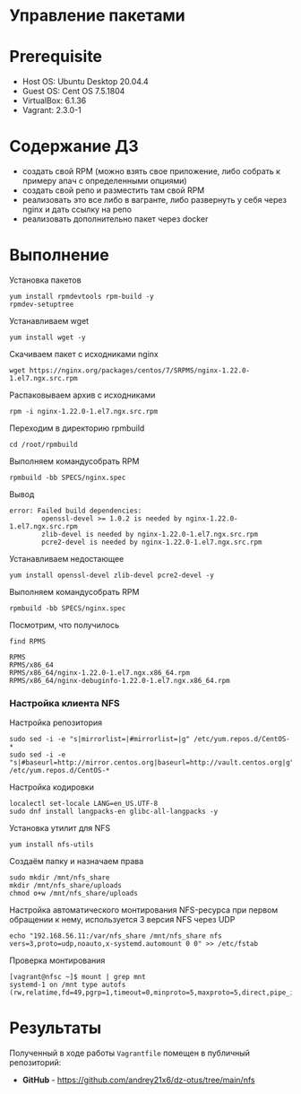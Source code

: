 # Управление пакетами

# **Prerequisite**
- Host OS: Ubuntu Desktop 20.04.4
- Guest OS: Cent OS 7.5.1804
- VirtualBox: 6.1.36
- Vagrant: 2.3.0-1

# **Содержание ДЗ**

* создать свой RPM (можно взять свое приложение, либо собрать к примеру апач с определенными опциями)
* создать свой репо и разместить там свой RPM
* реализовать это все либо в вагранте, либо развернуть у себя через nginx и дать ссылку на репо
* реализовать дополнительно пакет через docker

# **Выполнение**


Установка пакетов
```
yum install rpmdevtools rpm-build -y
rpmdev-setuptree
```

Устанавливаем wget
```
yum install wget -y
```

Скачиваем пакет с исходниками nginx
```
wget https://nginx.org/packages/centos/7/SRPMS/nginx-1.22.0-1.el7.ngx.src.rpm
```

Распаковываем архив с исходниками
```
rpm -i nginx-1.22.0-1.el7.ngx.src.rpm
```

Переходим в директорию rpmbuild
```
cd /root/rpmbuild
```

Выполняем командусобрать RPM
```
rpmbuild -bb SPECS/nginx.spec
```

Вывод
```
error: Failed build dependencies:
        openssl-devel >= 1.0.2 is needed by nginx-1.22.0-1.el7.ngx.src.rpm
        zlib-devel is needed by nginx-1.22.0-1.el7.ngx.src.rpm
        pcre2-devel is needed by nginx-1.22.0-1.el7.ngx.src.rpm
```

Устанавливаем недостающее
```
yum install openssl-devel zlib-devel pcre2-devel -y
```

Выполняем командусобрать RPM
```
rpmbuild -bb SPECS/nginx.spec
```

Посмотрим, что получилось
```
find RPMS

RPMS
RPMS/x86_64
RPMS/x86_64/nginx-1.22.0-1.el7.ngx.x86_64.rpm
RPMS/x86_64/nginx-debuginfo-1.22.0-1.el7.ngx.x86_64.rpm
```







### Настройка клиента NFS

Настройка репозитория

```
sudo sed -i -e "s|mirrorlist=|#mirrorlist=|g" /etc/yum.repos.d/CentOS-*
sudo sed -i -e "s|#baseurl=http://mirror.centos.org|baseurl=http://vault.centos.org|g" /etc/yum.repos.d/CentOS-*
```

Настройка кодировки

```
localectl set-locale LANG=en_US.UTF-8
sudo dnf install langpacks-en glibc-all-langpacks -y
```

Установка утилит для NFS
```
yum install nfs-utils
```

Создаём папку и назначаем права
```
sudo mkdir /mnt/nfs_share
mkdir /mnt/nfs_share/uploads
chmod o+w /mnt/nfs_share/uploads
```

Настройка автоматического монтирования NFS-ресурса при первом обращении к нему,
используется 3 версия NFS через UDP
```
echo "192.168.56.11:/var/nfs_share /mnt/nfs_share nfs vers=3,proto=udp,noauto,x-systemd.automount 0 0" >> /etc/fstab
```

Проверка монтирования
```
[vagrant@nfsc ~]$ mount | grep mnt
systemd-1 on /mnt type autofs (rw,relatime,fd=49,pgrp=1,timeout=0,minproto=5,maxproto=5,direct,pipe_ino=25331)
```

# **Результаты**

Полученный в ходе работы `Vagrantfile` помещен в публичный репозиторий:
- **GitHub** - https://github.com/andrey21x6/dz-otus/tree/main/nfs
